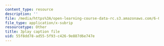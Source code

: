 ```yaml
---
content_type: resource
description: ''
file: /media/https%3A/open-learning-course-data-rc.s3.amazonaws.com/6-042j-mathematics-for-computer-science-spring-2015/55f8dd78ad555f93c4269e887d6e747e_tOsdeaYDCMk.srt
file_type: application/x-subrip
resourcetype: Other
title: 3play caption file
uid: 55f8dd78-ad55-5f93-c426-9e887d6e747e
---
```

